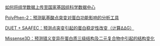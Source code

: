 [如何将组学数据上传至国家基因组科学数据中心](https://mp.weixin.qq.com/s/kprx51d-Ult2P-RS1aK6OQ)

[PolyPhen-2：预测氨基酸点突变对蛋白功能影响的分析工具](https://mp.weixin.qq.com/s/y0o8zuvFNJHv0lZFb0wrYA)

[DUET + SAAFEC：预测点突变引起的蛋白稳定性改变（计算ΔΔG）](https://mp.weixin.qq.com/s/HHrEUOihWJEm97Ea7gK2fA)

[Missense3D：预测错义变异在蛋白质三级结构及二元复合物中引起的结构变化](https://mp.weixin.qq.com/s/QYuOtiW1jvBKp3zvZjfoHQ)